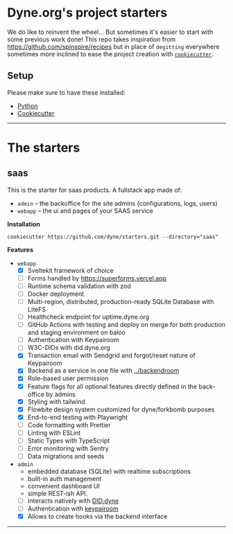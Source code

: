 # Dyne.org's project starters

We do like to reinvent the wheel... But sometimes it's easier to start with some previous work done!
This repo takes inspiration from https://github.com/spinspire/recipes but in place of
`degitting` everywhere sometimes more inclined to ease the project creation with
[`cookiecutter`](https://github.com/cookiecutter/cookiecutter).

## Setup

Please make sure to have these installed:

- [Python](https://www.python.org/downloads/)
- [Cookiecutter](https://cookiecutter.readthedocs.io/en/stable/installation.html)

---

# The starters

## saas

This is the starter for saas products. A fullstack app made of:

- `admin` – the backoffice for the site admins (configurations, logs, users)
- `webapp` – the ui and pages of your SAAS service

**Installation**

```
cookiecutter https://github.com/dyne/starters.git --directory="saas"
```

**Features**

- `webapp`
  - [x] Sveltekit framework of choice
  - [ ] Forms handled by https://superforms.vercel.app
  - [ ] Runtime schema validation with zod
  - [ ] Docker deployment
  - [ ] Multi-region, distributed, production-ready SQLite Database with LiteFS
  - [ ] Healthcheck endpoint for uptime.dyne.org
  - [ ] GitHub Actions with testing and deploy on merge for both production and staging environment on baloo
  - [ ] Authentication with Keypairoom
  - [ ] W3C-DIDs with did.dyne.org
  - [x] Transaction email with Sendgrid and forgot/reset nature of Keypairoom
  - [x] Backend as a service in one file with [../backendroom](../backendroom)
  - [x] Role-based user permission
  - [x] Feature flags for all optional features directly defined in the back-office by admins
  - [x] Styling with tailwind
  - [x] Flowbite design system customized for dyne/forkbomb purposes
  - [x] End-to-end testing with Playwright
  - [ ] Code formatting with Prettier
  - [ ] Linting with ESLint
  - [ ] Static Types with TypeScript
  - [ ] Error monitoring with Sentry
  - [ ] Data migrations and seeds
- `admin`
  - embedded database (SQLite) with realtime subscriptions
  - built-in auth management
  - convenient dashboard UI
  - simple REST-ish API.
  - [ ] Interacts natively with [DID:dyne](https://github.com/dyne/w3c-did)
  - [ ] Authentication with [keypairoom](https://github.com/ledgerproject/keypairoom)
  - [x] Allows to create hooks via the backend interface

---
